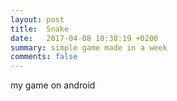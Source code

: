 ```yaml
---
layout: post
title:  Snake
date:   2017-04-08 10:38:19 +0200
summary: simple game made in a week
comments: false
---
```

my game on android